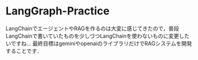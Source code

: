 # LangGraph-Practice
LangChainでエージェントやRAGを作るのは大変に感じてきたので，普段LangChainで書いていたものを少しづつLangChainを使わないものに変更したいですね...
最終目標はgeminiやopenaiのライブラリだけでRAGシステムを開発することです．